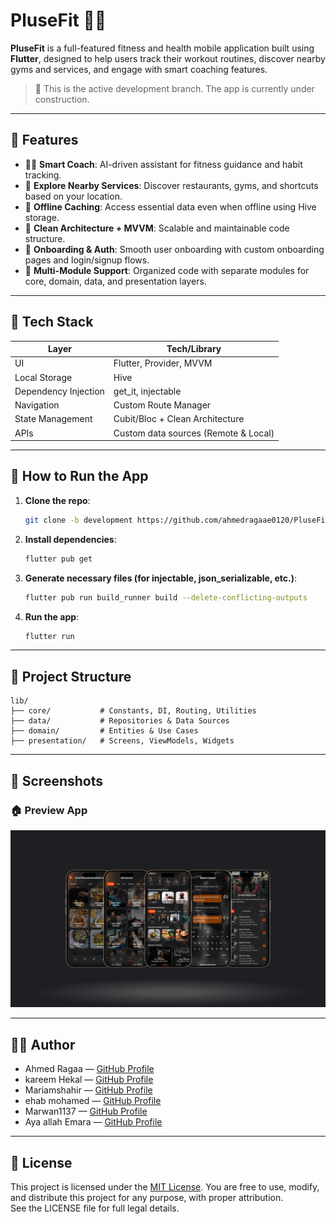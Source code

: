 # PluseFit 🏋️‍♂️

**PluseFit** is a full-featured fitness and health mobile application built using **Flutter**, designed to help users track their workout routines, discover nearby gyms and services, and engage with smart coaching features.

> 🚧 This is the active development branch. The app is currently under construction.

---

## 📱 Features

- 🏃‍♂️ **Smart Coach**: AI-driven assistant for fitness guidance and habit tracking.
- 🧭 **Explore Nearby Services**: Discover restaurants, gyms, and shortcuts based on your location.
- 🔄 **Offline Caching**: Access essential data even when offline using Hive storage.
- 🧠 **Clean Architecture + MVVM**: Scalable and maintainable code structure.
- 🔐 **Onboarding & Auth**: Smooth user onboarding with custom onboarding pages and login/signup flows.
- 🧩 **Multi-Module Support**: Organized code with separate modules for core, domain, data, and presentation layers.

---

## 🚀 Tech Stack

| Layer              | Tech/Library                  |
|-------------------|-------------------------------|
| UI                | Flutter, Provider, MVVM       |
| Local Storage     | Hive                          |
| Dependency Injection | get_it, injectable          |
| Navigation        | Custom Route Manager          |
| State Management  | Cubit/Bloc + Clean Architecture |
| APIs              | Custom data sources (Remote & Local) |

---

## 🧪 How to Run the App

1. **Clone the repo**:
   ```bash
   git clone -b development https://github.com/ahmedragaae0120/PluseFit.git
   ```

2. **Install dependencies**:
   ```bash
   flutter pub get
   ```

3. **Generate necessary files (for injectable, json_serializable, etc.)**:
   ```bash
   flutter pub run build_runner build --delete-conflicting-outputs
   ```

4. **Run the app**:
   ```bash
   flutter run
   ```

---

## 📂 Project Structure

```
lib/
├── core/           # Constants, DI, Routing, Utilities
├── data/           # Repositories & Data Sources
├── domain/         # Entities & Use Cases
├── presentation/   # Screens, ViewModels, Widgets
```

---

## 📸 Screenshots

### 🏠 Preview App
![Preview](assets/images/preview_app_img.png)

---

## 🧑‍💻 Author

- Ahmed Ragaa — [GitHub Profile](https://github.com/ahmedragaae0120)
- kareem Hekal — [GitHub Profile](https://github.com/kareemHekal)
- Mariamshahir — [GitHub Profile](https://github.com/Mariamshahir)
- ehab mohamed — [GitHub Profile](https://github.com/ehabMohamedSalah)
- Marwan1137 — [GitHub Profile](https://github.com/Marwan1137)
- Aya allah Emara — [GitHub Profile](https://github.com/AyaallahEmara)

---

## 📄 License

This project is licensed under the [MIT License](./LICENSE). 
You are free to use, modify, and distribute this project for any purpose, with proper attribution.  
See the LICENSE file for full legal details.